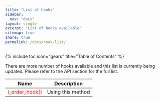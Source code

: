 ```yaml
---
title: "List of hooks"
sidebar:
  nav: "docs"
layout: single
excerpt: "List of hooks available"
sitemap: true
share: true
permalink: /docs/hook-list/
---
```


{% include toc icon="gears" title="Table of Contents" %}


There are more number of hooks available and this list is currently being updated. Please refer to the API section for the full list.

<table>

  <thead><tr><th>Name</th><th>Description</th></tr></thead>
  <tbody>

  <tr>
    <td><span style="color: red">i_order_hook()</span></td>
    <td>Using this method </td>
  </tr>


  </tbody>

</table>

